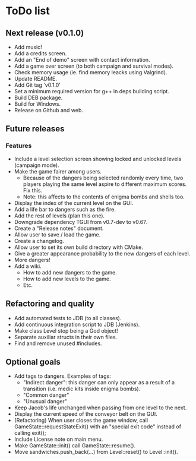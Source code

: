 # ToDo list 

## Next release (v0.1.0)

- Add music!
- Add a credits screen.
- Add an "End of demo" screen with contact information.
- Add a game over screen (to both campaign and survival modes).
- Check memory usage (ie. find memory leacks using Valgrind).
- Update README.
- Add Git tag 'v0.1.0'
- Set a minimum required version for g++ in deps building script.
- Build DEB package.
- Build for Windows.
- Release on Github and web.

## Future releases

### Features

- Include a level selection screen showing locked and unlocked levels 
(campaign mode).
- Make the game fairer among users.
    - Because of the dangers being selected randomly every time, two players
    playing the same level aspire to different maximum scores. Fix this.
    - Note: this affects to the contents of enigma bombs and shells too.
- Display the index of the current level on the GUI.
- Add a life bar to dangers such as the fire.
- Add the rest of levels (plan this one).
- Downgrade dependency TGUI from v0.7-dev to v0.6?.
- Create a "Release notes" document.
- Allow user to save / load the game.
- Create a changelog.
- Allow user to set its own build directory with CMake.
- Give a greater appearance probability to the new dangers of each level.
- More dangers!
- Add a wiki.
    - How to add new dangers to the game.
    - How to add new levels to the game.
    - Etc.

## Refactoring and quality

- Add automated tests to JDB (to all classes).
- Add continuous integration script to JDB (Jenkins).
- Make class Level stop being a God object!
- Separate auxiliar structs in their own files.
- Find and remove unused #includes.

## Optional goals

- Add tags to dangers. Examples of tags:
    - "Indirect danger": this danger can only appear as a result of a 
    transition (i.e. medic kits inside enigma bombs).
    - "Common danger"
    - "Unusual danger"
- Keep Jacob's life unchanged when passing from one level to the next.
- Display the current speed of the conveyor belt on the GUI.
- (Refactoring) When user closes the game window, call 
GameState::requestStateExit() with an "special exit code" instead of calling 
exit();
- Include License note on main menu.
- Make GameState::init() call GameState::resume().
- Move sandwiches.push_back(...) from Level::reset() to Level::init().
